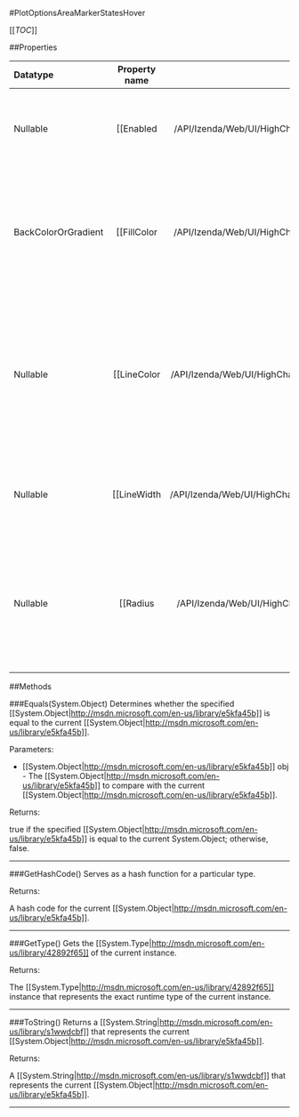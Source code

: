 #PlotOptionsAreaMarkerStatesHover

[[_TOC_]]

##Properties

|Datatype|Property name|Property description|Default Value|
|:-------|:----------:|:-----------------:|:-----------:|
|Nullable|[[Enabled|/API/Izenda/Web/UI/HighCharts/Options/CodeSamples/Izenda_Web_UI_HighCharts_Options_PlotOptionsAreaMarkerStatesHover_Enabled]]| Enable or disable the point marker. Default: true |null|
|BackColorOrGradient|[[FillColor|/API/Izenda/Web/UI/HighCharts/Options/CodeSamples/Izenda_Web_UI_HighCharts_Options_PlotOptionsAreaMarkerStatesHover_FillColor]]| The fill color of the point marker. When <code>null</code>, the series' or point's color is used. |null|
|Nullable|[[LineColor|/API/Izenda/Web/UI/HighCharts/Options/CodeSamples/Izenda_Web_UI_HighCharts_Options_PlotOptionsAreaMarkerStatesHover_LineColor]]| The color of the point marker's outline. When <code>null</code>, the series' or point's color is used. Default: #FFFFFF |null|
|Nullable|[[LineWidth|/API/Izenda/Web/UI/HighCharts/Options/CodeSamples/Izenda_Web_UI_HighCharts_Options_PlotOptionsAreaMarkerStatesHover_LineWidth]]| The width of the point marker's outline. Default: 0 |null|
|Nullable|[[Radius|/API/Izenda/Web/UI/HighCharts/Options/CodeSamples/Izenda_Web_UI_HighCharts_Options_PlotOptionsAreaMarkerStatesHover_Radius]]| The radius of the point marker. In hover state, it defaults to the normal state's radius + 2. |null|


##Methods

###Equals(System.Object)
Determines whether the specified [[System.Object|http://msdn.microsoft.com/en-us/library/e5kfa45b]] is equal to the current [[System.Object|http://msdn.microsoft.com/en-us/library/e5kfa45b]].

Parameters: 

* [[System.Object|http://msdn.microsoft.com/en-us/library/e5kfa45b]] obj  - The [[System.Object|http://msdn.microsoft.com/en-us/library/e5kfa45b]] to compare with the current [[System.Object|http://msdn.microsoft.com/en-us/library/e5kfa45b]].





Returns:

true if the specified [[System.Object|http://msdn.microsoft.com/en-us/library/e5kfa45b]] is equal to the current System.Object; otherwise, false.


---


###GetHashCode()
 Serves as a hash function for a particular type.  





Returns:

A hash code for the current [[System.Object|http://msdn.microsoft.com/en-us/library/e5kfa45b]].


---


###GetType()
Gets the [[System.Type|http://msdn.microsoft.com/en-us/library/42892f65]] of the current instance.





Returns:

The [[System.Type|http://msdn.microsoft.com/en-us/library/42892f65]] instance that represents the exact runtime type of the current instance.


---


###ToString()
Returns a [[System.String|http://msdn.microsoft.com/en-us/library/s1wwdcbf]] that represents the current [[System.Object|http://msdn.microsoft.com/en-us/library/e5kfa45b]].





Returns:

A [[System.String|http://msdn.microsoft.com/en-us/library/s1wwdcbf]] that represents the current [[System.Object|http://msdn.microsoft.com/en-us/library/e5kfa45b]].


---


